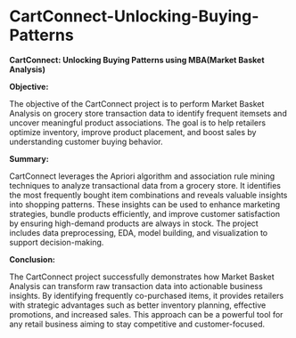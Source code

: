 # CartConnect-Unlocking-Buying-Patterns

**CartConnect: Unlocking Buying Patterns using MBA(Market Basket Analysis)**

**Objective:**

The objective of the CartConnect project is to perform Market Basket Analysis on grocery store transaction data to identify frequent itemsets and uncover meaningful product associations. The goal is to help retailers optimize inventory, improve product placement, and boost sales by understanding customer buying behavior.

**Summary:**

CartConnect leverages the Apriori algorithm and association rule mining techniques to analyze transactional data from a grocery store. It identifies the most frequently bought item combinations and reveals valuable insights into shopping patterns. These insights can be used to enhance marketing strategies, bundle products efficiently, and improve customer satisfaction by ensuring high-demand products are always in stock. The project includes data preprocessing, EDA, model building, and visualization to support decision-making.

**Conclusion:**

The CartConnect project successfully demonstrates how Market Basket Analysis can transform raw transaction data into actionable business insights. By identifying frequently co-purchased items, it provides retailers with strategic advantages such as better inventory planning, effective promotions, and increased sales. This approach can be a powerful tool for any retail business aiming to stay competitive and customer-focused.

